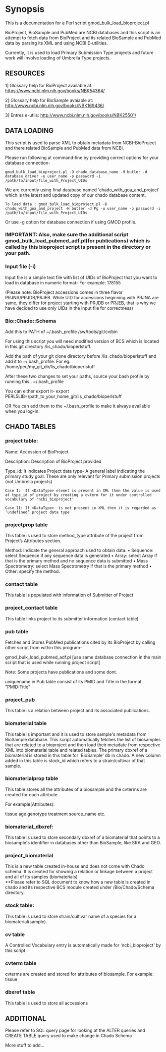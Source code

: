 Synopsis
========

This is a documentation for a Perl script gmod_bulk_load_bioproject.pl

BioProject, BioSample and PubMed are NCBI databases and this script is an attempt to fetch data from BioProject and its related BioSample and PubMed data by parsing its XML and using NCBI E-utilities.

Currently, it is used to load Primary Submission Type projects and future work will involve loading of Umbrella Type projects.

## RESOURCES

1] Glossary help for BioProject available at: https://www.ncbi.nlm.nih.gov/books/NBK54364/

2] Glossary help for BioSample avaiable at: http://www.ncbi.nlm.nih.gov/books/NBK169436/

3] Entrez e-utils: http://www.ncbi.nlm.nih.gov/books/NBK25501/


## DATA LOADING

This script is used to parse XML to obtain metadata from NCBI-BioProject and there related BioSample and PubMed data from NCBI.

Please run following at command-line by providing correct options for your database connection-

	gmod_bulk_load_bioproject.pl -D chado_database_name -H butler -d database_driver -u user_name -p password -i /path/to/input/file_with_Project_UIDs 

We are currently using final database named 'chado_with_goa_and_project' which is the latest and updated copy of our chado database content.

	To load data : gmod_bulk_load_bioproject.pl -D chado_with_goa_and_project -H butler -d Pg -u user_name -p password -i /path/to/input/file_with_Project_UIDs

Or use -g option for database connection if using GMOD profile.

### IMPORTANT: Also, make sure the additional script gmod_bulk_load_pubmed_adf.pl(for publications) which is called by this bioproject script is present in the directory or your path.


### Input file (-i)

Input file is a simple text file with list of UIDs of BioProject that you want to load in database in numeric format- For example: 178155

(Please note: BioProject accessions comes in three flavor PRJNA/PRJDB/PRJEB. While UID for accessions beginning with PRJNA are same, they differ for project starting with PRJDB or PRJEB, that is why we have decided to use only UIDs in the input file for correctness)


### Bio::Chado::Schema

Add this to PATH of ~/.bash_profile /sw/tools/git/cv/bin

For using this script you will need modified version of BCS which is located in this git directory /lis_chado/bioperlstuff.

Add the path of your git clone directory before /lis_chado/bioperlstuff and add it to  ~/.bash_profile. For eg. /home/peu/my_git_dir/lis_chado/bioperlstuff

After these two changes to set your paths, source your bash profile by running this . ~/.bash_profile

You can either export it-
export PERL5LIB=/path_to_your_home_git/lis_chado/bioperlstuff

OR
You can add them to the ~/.bash_profile to make it always available when you log-in.


## CHADO TABLES

### project table:

Name: Accession of BioProject

Description: Description of BioProject provided

Type_id:  It indicates Project data type- A general label indicating the primary study goal. These are only relevant for Primary submission projects (not Umbrella projects)

	Case I:  If <DataType> elemet is present in XML then the value is used at type_id of project by creating a cvterm for it under controlled vocabulary of 'ncbi_bioproject'

	Case II: If <DataType>  is not present in XML then it is regarded as ‘undefined’ project data type



### projectprop table

This table is used to store method_type attribute of the project from Project’s Attributes section.

Method: Indicate the general approach used to obtain data.
•	Sequence: select Sequence if any sequence data is generated
•	Array: select Array if that is the primary method and no sequence data is submitted
•	Mass Spectrometry: select Mass Spectrometry if that is the primary method
•	Other: specify the method.



### contact table

This table is populated with information of Submitter of Project

### project_contact table

This table links project to its submitter information (contact table)

### pub table

Fetches and Stores PubMed publications cited by its BioProject by calling other script from within this program-

gmod_bulk_load_pubmed_adf.pl [use same database connection in the main script that is used while running project script]

Note: Some projects have publications and some dont. 

uniquename in Pub table consist of its PMID and Title in the format "PMID:Title"

### project_pub

This table is a relation between project and its associated publications. 

### biomaterial table

This table is important and it is used to store sample's metadata from BioSample database. 
This script automatically fetches the list of biosamples that are related to a bioproject and then load their metadate from respective XML into biomaterial table and related tables.
The primary dbxref of a biomaterial is stored in this table for 'BioSample' db in chado. A new column added in this table is stock_id which refers to a strain/cultivar of that sample.

### biomaterialprop table

This table stores all the attributes of a biosample and the cvterms are created for each attribute.

For example(Attributes):

tissue
age
genotype
treatment
source_name 
etc.

### biomaterial_dbxref:

This table is used to store secondary dbxref of a biomaterial that points to a biosample's identifier in databases other than BioSample, like SRA and GEO.

### project_biomaterial

This is a new table created in-house and does not come with Chado schema. It is created for showing a relation or linkage between a project and all of its samples (biomaterials)   
**Please refer to SQL document to know how a new table is created in chado and its respective BCS module created under /Bio/Chado/Schema directory.
 
### stock table:

This table is used to store strain/cultivar name of a species for a biomaterial(sample). 

### cv table
A Controlled Vocabulary entry is automatically made for 'ncbi_bioproject' by this script

### cvterm table
cvterms are created and stored for attributes of biosample. For example: tissue

### dbxref table 
This table is used to store all accessions



## ADDITIONAL

Please refer to SQL query page for looking at the ALTER queries and CREATE TABLE query used to make change in Chado Schema

More stuff to add...

 




